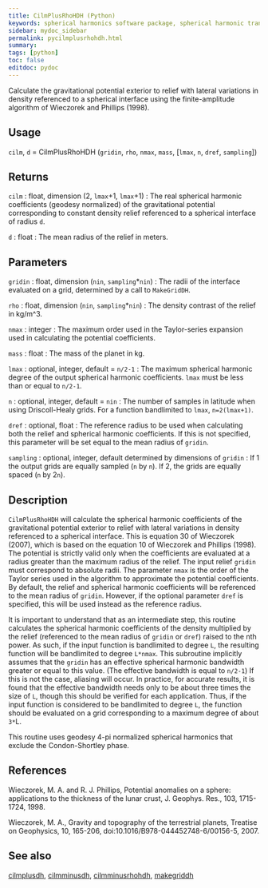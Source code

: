 ```yaml
---
title: CilmPlusRhoHDH (Python)
keywords: spherical harmonics software package, spherical harmonic transform, legendre functions, multitaper spectral analysis, fortran, Python, gravity, magnetic field
sidebar: mydoc_sidebar
permalink: pycilmplusrhohdh.html
summary:
tags: [python]
toc: false
editdoc: pydoc
---
```


Calculate the gravitational potential exterior to relief with lateral variations in density referenced to a spherical interface using the finite-amplitude algorithm of Wieczorek and Phillips (1998).

## Usage

`cilm`, `d` = CilmPlusRhoHDH (`gridin`, `rho`, `nmax`, `mass`, [`lmax`, `n`, `dref`, `sampling`])

## Returns

`cilm` : float, dimension (2, `lmax`+1, `lmax`+1)
:   The real spherical harmonic coefficients (geodesy normalized) of the gravitational potential corresponding to constant density relief referenced to a spherical interface of radius `d`.

`d` : float
:   The mean radius of the relief in meters.

## Parameters

`gridin` : float, dimension (`nin`, `sampling`\*`nin`)
:   The radii of the interface evaluated on a grid, determined by a call to `MakeGridDH`.

`rho` : float, dimension (`nin`, `sampling`\*`nin`)
:   The density contrast of the relief in kg/m^3.

`nmax` : integer
:   The maximum order used in the Taylor-series expansion used in calculating the potential coefficients.

`mass` : float
:   The mass of the planet in kg.

`lmax` : optional, integer, default = `n/2-1`
:   The maximum spherical harmonic degree of the output spherical harmonic coefficients. `lmax` must be less than or equal to `n/2-1`. 

`n` : optional, integer, default = `nin`
:   The number of samples in latitude when using Driscoll-Healy grids. For a function bandlimited to `lmax`, `n=2(lmax+1)`.

`dref` : optional, float
:   The reference radius to be used when calculating both the relief and spherical harmonic coefficients. If this is not specified, this parameter will be set equal to the mean radius of `gridin`.

`sampling` : optional, integer, default determined by dimensions of `gridin`
:   If 1 the output grids are equally sampled (`n` by `n`). If 2, the grids are equally spaced (`n` by 2`n`).

## Description

`CilmPlusRhoHDH` will calculate the spherical harmonic coefficients of the gravitational potential exterior to relief with lateral variations in density referenced to a spherical interface. This is equation 30 of Wieczorek (2007), which is based on the equation 10 of Wieczorek and Phillips (1998). The potential is strictly valid only when the coefficients are evaluated at a radius greater than the maximum radius of the relief. The input relief `gridin` must correspond to absolute radii. The parameter `nmax` is the order of the Taylor series used in the algorithm to approximate the potential coefficients. By default, the relief and spherical harmonic coefficients will be referenced to the mean radius of `gridin`. However, if the optional parameter `dref` is specified, this will be used instead as the reference radius. 

It is important to understand that as an intermediate step, this routine calculates the spherical harmonic coefficients of the density multiplied by the relief (referenced to the mean radius of `gridin` or `dref`) raised to the nth power. As such, if the input function is bandlimited to degree `L`, the resulting function will be bandlimited to degree `L*nmax`. This subroutine implicitly assumes that the `gridin` has an effective spherical harmonic bandwidth greater or equal to this value. (The effective bandwidth is equal to `n/2-1`) If this is not the case, aliasing will occur. In practice, for accurate results, it is found that the effective bandwidth needs only to be about three times the size of `L`, though this should be verified for each application. Thus, if the input function is considered to be bandlimited to degree `L`, the function should be evaluated on a grid corresponding to a maximum degree of about `3*`L.

This routine uses geodesy 4-pi normalized spherical harmonics that exclude the Condon-Shortley phase.

## References

Wieczorek, M. A. and R. J. Phillips, Potential anomalies on a sphere: applications to the thickness of the lunar crust, J. Geophys. Res., 103, 1715-1724, 1998.

Wieczorek, M. A., Gravity and topography of the terrestrial planets, Treatise on Geophysics, 10, 165-206, doi:10.1016/B978-044452748-6/00156-5, 2007.

## See also

[cilmplusdh](pycilmplusdh.html), [cilmminusdh](pycilmminusdh.html), [cilmminusrhohdh](pycilmminusrhohdh.html), [makegriddh](pymakegriddh.html)
